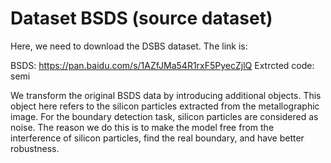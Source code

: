 # Dataset BSDS (source dataset)
Here, we need to download the DSBS dataset. The link is:

BSDS: https://pan.baidu.com/s/1AZfJMa54R1rxF5PyecZjlQ 
Extrcted code: semi 

We transform the original BSDS data by introducing additional objects. 
This object here refers to the silicon particles extracted from the metallographic image. 
For the boundary detection task, silicon particles are considered as noise. 
The reason we do this is to make the model free from the interference of silicon particles, find the real boundary, and have better robustness.